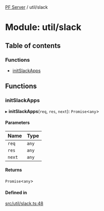 [PF Server](../README.md) / util/slack

# Module: util/slack

## Table of contents

### Functions

- [initSlackApps](util_slack.md#initslackapps)

## Functions

### initSlackApps

▸ **initSlackApps**(`req`, `res`, `next`): `Promise`<`any`\>

#### Parameters

| Name | Type |
| :------ | :------ |
| `req` | `any` |
| `res` | `any` |
| `next` | `any` |

#### Returns

`Promise`<`any`\>

#### Defined in

[src/util/slack.ts:48](https://bitbucket.org/bravebits/pfserver/src/83cf3bb/src/util/slack.ts#lines-48)
